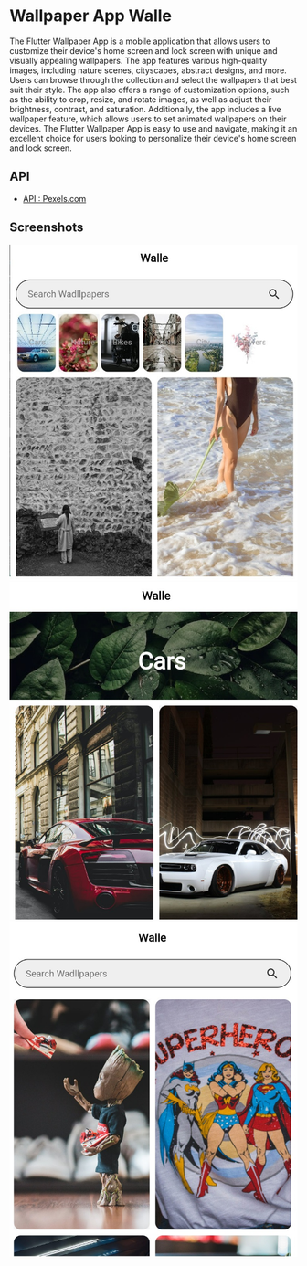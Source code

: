 # Wallpaper App Walle
The Flutter Wallpaper App is a mobile application that allows users to customize their device's home screen and lock screen with unique and visually appealing wallpapers. The app features various high-quality images, including nature scenes, cityscapes, abstract designs, and more. Users can browse through the collection and select the wallpapers that best suit their style. The app also offers a range of customization options, such as the ability to crop, resize, and rotate images, as well as adjust their brightness, contrast, and saturation. Additionally, the app includes a live wallpaper feature, which allows users to set animated wallpapers on their devices. The Flutter Wallpaper App is easy to use and navigate, making it an excellent choice for users looking to personalize their device's home screen and lock screen.

## API
- [API : Pexels.com](https://www.pexels.com)

## Screenshots
![Home](screenshots/mainscreen.jpg "Home")
![Category](screenshots/categoryScreen.jpg "CategoryScreen")
![Search](screenshots/searchScreen.jpg "SearchScreen")

